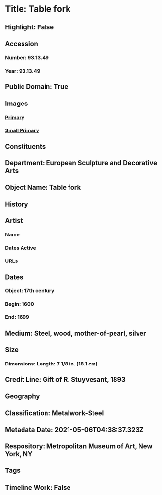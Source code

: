 # Title: Table fork
## Highlight: False
## Accession
### Number: 93.13.49
### Year: 93.13.49
## Public Domain: True
## Images
### [Primary](https://images.metmuseum.org/CRDImages/es/original/DP-21040-119.jpg)
### [Small Primary](https://images.metmuseum.org/CRDImages/es/web-large/DP-21040-119.jpg)
## Constituents
## Department: European Sculpture and Decorative Arts
## Object Name: Table fork
## History
## Artist
### Name
### Dates Active
### URLs
## Dates
### Object: 17th century
### Begin: 1600
### End: 1699
## Medium: Steel, wood, mother-of-pearl, silver
## Size
### Dimensions: Length: 7 1/8 in. (18.1 cm)
## Credit Line: Gift of R. Stuyvesant, 1893
## Geography
## Classification: Metalwork-Steel
## Metadata Date: 2021-05-06T04:38:37.323Z
## Respository: Metropolitan Museum of Art, New York, NY
## Tags
## Timeline Work: False